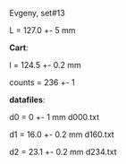 Evgeny, set#13

L = 127.0 +- 5 mm

**Cart**:

l = 124.5 +- 0.2 mm

counts = 236 +- 1

**datafiles**:

d0 = 0 +- 1 mm   d000.txt

d1 = 16.0 +- 0.2 mm  d160.txt

d2 = 23.1 +- 0.2 mm  d234.txt

